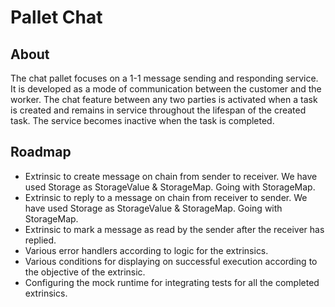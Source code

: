 # **Pallet Chat**

## **About**

The chat pallet focuses on a 1-1 message sending and responding service. It is developed as a mode of communication between the customer and the worker. The chat feature between any two parties is activated when a task is created and remains in service throughout the lifespan of the created task. The service becomes inactive when the task is completed.

## **Roadmap**

* Extrinsic to create message on chain from sender to receiver. We have used Storage as StorageValue & StorageMap. Going with StorageMap.
* Extrinsic to reply to a message on chain from receiver to sender. We have used Storage as StorageValue & StorageMap. Going with StorageMap.
* Extrinsic to mark a message as read by the sender after the receiver has replied.		
* Various error handlers according to logic for the extrinsics.	
* Various conditions for displaying on successful execution according to the objective of the extrinsic.		
* Configuring the mock runtime for integrating tests for all the completed extrinsics.



